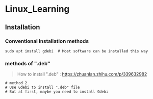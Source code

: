 # Linux_Learning

## Installation

### Conventional installation methods

```shell
sudo apt install gdebi  # Most software can be installed this way
```

### methods of ".deb"

> How to install ".deb" : https://zhuanlan.zhihu.com/p/339632982
``` shell
# method 2
# Use Gdebi to install ".deb" file
# But at first, maybe you need to install Gdebi

```